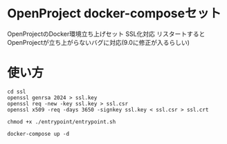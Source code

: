 
# OpenProject docker-composeセット

OpenProjectのDocker環境立ち上げセット
SSL化対応
リスタートするとOpenProjectが立ち上がらないバグに対応(9.0に修正が入るらしい)

# 使い方

```
cd ssl
openssl genrsa 2024 > ssl.key
openssl req -new -key ssl.key > ssl.csr
openssl x509 -req -days 3650 -signkey ssl.key < ssl.csr > ssl.crt

chmod +x ./entrypoint/entrypoint.sh

docker-compose up -d
```
